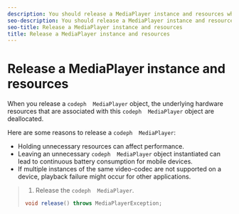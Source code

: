 ```yaml
---
description: You should release a MediaPlayer instance and resources when you no longer need the MediaResource.
seo-description: You should release a MediaPlayer instance and resources when you no longer need the MediaResource.
seo-title: Release a MediaPlayer instance and resources
title: Release a MediaPlayer instance and resources
---
```


# Release a MediaPlayer instance and resources

When you release a `codeph  MediaPlayer` object, the underlying hardware resources that are associated with this `codeph  MediaPlayer` object are deallocated.

Here are some reasons to release a `codeph  MediaPlayer`:
* Holding unnecessary resources can affect performance.
* Leaving an unnecessary `codeph  MediaPlayer` object instantiated can lead to continuous battery consumption for mobile devices.
* If multiple instances of the same video-codec are not supported on a device, playback failure might occur for other applications.

>1. Release the `codeph  MediaPlayer`.
>   ```java
>   void release() throws MediaPlayerException;
>   ```
>   
>   
>   
